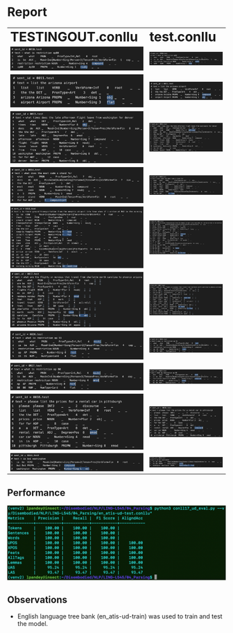 # Report

<table border="0">
 <tr>
    <td><b style="font-size:30px">TESTINGOUT.conllu</b></td>
    <td><b style="font-size:30px">test.conllu</b></td>
 </tr>
 <tr>
    <td><img src="./TESTINGOUT.conlluScreenshots/10.png"></td>
    <td><img src="./test.conlluScreenshots/10.png"></td>
 </tr>
  <tr>
    <td><img src="./TESTINGOUT.conlluScreenshots/11.png"></td>
    <td><img src="./test.conlluScreenshots/11.png"></td>
 </tr>
  <tr>
    <td><img src="./TESTINGOUT.conlluScreenshots/13.png"></td>
    <td><img src="./test.conlluScreenshots/13.png"></td>
 </tr>
  <tr>
    <td><img src="./TESTINGOUT.conlluScreenshots/14.png"></td>
    <td><img src="./test.conlluScreenshots/14.png"></td>
 </tr>
  <tr>
    <td><img src="./TESTINGOUT.conlluScreenshots/15.png"></td>
    <td><img src="./test.conlluScreenshots/15.png"></td>
 </tr>
  <tr>
    <td><img src="./TESTINGOUT.conlluScreenshots/17.png"></td>
    <td><img src="./test.conlluScreenshots/17.png"></td>
 </tr>
  <tr>
    <td><img src="./TESTINGOUT.conlluScreenshots/26.png"></td>
    <td><img src="./test.conlluScreenshots/26.png"></td>
 </tr>
  <tr>
    <td><img src="./TESTINGOUT.conlluScreenshots/27.png"></td>
    <td><img src="./test.conlluScreenshots/27.png"></td>
 </tr>
  <tr>
    <td><img src="./TESTINGOUT.conlluScreenshots/38.png"></td>
    <td><img src="./test.conlluScreenshots/38.png"></td>
 </tr>
  <tr>
    <td><img src="./TESTINGOUT.conlluScreenshots/44.png"></td>
    <td><img src="./test.conlluScreenshots/44.png"></td>
 </tr>
</table>

<h2>Performance </h2>
<img src="metrics.png">

<br>

<h2>Observations </h2>
<p>
<ul>
<li>English language tree bank (en_atis-ud-train) was used to train and test the model.
</ul>
</p>